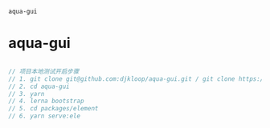 ```aqua-gui```

# aqua-gui


```javascript

// 项目本地测试开启步骤
// 1. git clone git@github.com:djkloop/aqua-gui.git / git clone https://github.com/djkloop/aqua-gui.git
// 2. cd aqua-gui
// 3. yarn
// 4. lerna bootstrap
// 5. cd packages/element
// 6. yarn serve:ele

```
